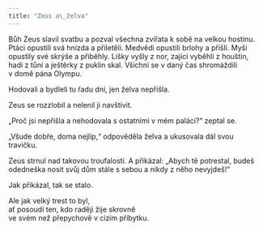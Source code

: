 ```yaml
---
title: "Zeus a\_želva"
---
```


Bůh Zeus slavil svatbu a pozval všechna zvířata k sobě na velkou hostinu. Ptáci opustili svá hnízda a přiletěli. Medvědi opustili brlo­hy a přišli. Myši opustily své skrýše a přiběhly. Lišky vyšly z nor, zajíci vyběhli z houštin, hadi z tůní a ještěrky z puklin skal. Všichni se v daný čas shromáždili v domě pána Olympu.

Hodovali a bydleli tu řadu dní, jen želva nepřišla.

Zeus se rozzlobil a nelenil ji navštívit.

„Proč jsi nepřišla a nehodovala s ostatními v mém paláci?“ zeptal se.

„Všude dobře, doma nejlíp,“ odpověděla želva a ukusovala dál svou travičku.

Zeus strnul nad takovou troufalostí. A přikázal: „Abych tě potrestal, budeš odedneška nosit svůj dům stále s sebou a nikdy z něho nevyjdeš!“

Jak přikázal, tak se stalo.

Ale jak velký trest to byl,  
ať posoudí ten, kdo raději žije skrovně  
ve svém než přepychově v cizím příbytku.
